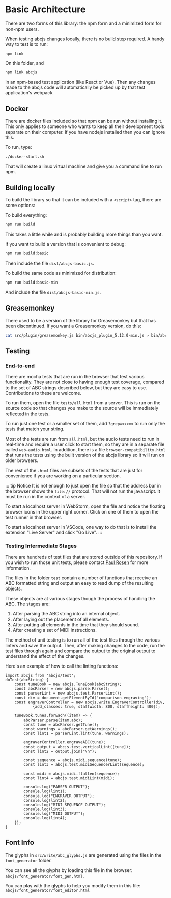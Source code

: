 # Basic Architecture

There are two forms of this library: the npm form and a minimized form for non-npm users.

When testing abcjs changes locally, there is no build step required. A handy way to test is to run:

```
npm link
```

On this folder, and 
```
npm link abcjs
```

in an npm-based test application (like React or Vue). Then any changes made to the abcjs code will automatically be picked up by that test application's webpack.

## Docker

There are docker files included so that npm can be run without installing it. This only applies to someone who wants to keep all their development tools separate on their computer. If you have nodejs installed then you can ignore this.

To run, type:
```bash
./docker-start.sh
```
That will create a linux virtual machine and give you a command line to run npm.

## Building locally

To build the library so that it can be included with a `<script>` tag, there are some options:

To build everything:
```bash
npm run build
```

This takes a little while and is probably building more things than you want.

If you want to build a version that is convenient to debug:

```bash
npm run build:basic
```

Then include the file `dist/abcjs-basic.js`.

To build the same code as minimized for distribution:

```bash
npm run build:basic-min
```

And include the file `dist/abcjs-basic-min.js`.


## Greasemonkey

There used to be a version of the library for Greasemonkey but that has been discontinued. If you want a Greasemonkey version, do this:
```bash
cat src/plugin/greasemonkey.js bin/abcjs_plugin_5.12.0-min.js > bin/abcjs_plugin_5.12.0.user.js
```

## Testing

### End-to-end

There are mocha tests that are run in the browser that test various functionality. They are not close to having enough test coverage, compared to the set of ABC strings described below, but they are easy to use. Contributions to these are welcome.

To run them, open the file `tests/all.html` from a server. This is run on the source code so that changes you make to the source will be immediately reflected in the tests.

To run just one test or a smaller set of them, add `?grep=xxxxx` to run only the tests that match your string.

Most of the tests are run from `all.html`, but the audio tests need to run in real-time and require a user click to start them, so they are in a separate file called `web-audio.html`. In addition, there is a file `browser-compatibility.html` that runs the tests using the built version of the abcjs library so it will run on older browsers.

The rest of the `.html` files are subsets of the tests that are just for convenience if you are working on a particular section.

::: tip Notice
It is not enough to just open the file so that the address bar in the browser shows the `file://` protocol. That will not run the javascript. It must be run in the context of a server.

To start a localhost server in WebStorm, open the file and notice the floating browser icons in the upper right corner. Click on one of them to open the test runner in that browser.

To start a localhost server in VSCode, one way to do that is to install the extension "Live Server" and click "Go Live".
:::

### Testing Intermediate Stages

There are hundreds of test files that are stored outside of this repository. If you wish to run those unit tests, please contact [Paul Rosen](https://paulrosen.net/contact-me/) for more information.

The files in the folder `test` contain a number of functions that receive an ABC formatted string and output an easy to read dump of the resulting objects.

These objects are at various stages though the process of handling the ABC. The stages are:

1) After parsing the ABC string into an internal object.
2) After laying out the placement of all elements.
3) After putting all elements in the time that they should sound.
4) After creating a set of MIDI instructions.

The method of unit testing is to run all of the test files through the various linters and save the output. Then, after making changes to the code, run the test files through again and compare the output to the original output to understand the effect of the changes.

Here's an example of how to call the linting functions:
```
import abcjs from 'abcjs/test';
doTest(abcString) {
	const tuneBook = new abcjs.TuneBook(abcString);
	const abcParser = new abcjs.parse.Parse();
	const parserLint = new abcjs.test.ParserLint();
	const div = document.getElementById("comparison-engraving");
	const engraverController = new abcjs.write.EngraverController(div,
			{add_classes: true, staffwidth: 800, staffheight: 400});

	tuneBook.tunes.forEach((item) => {
		abcParser.parse(item.abc);
		const tune = abcParser.getTune();
		const warnings = abcParser.getWarnings();
		const lint1 = parserLint.lint(tune, warnings);

		engraverController.engraveABC(tune);
		const output = abcjs.test.verticalLint([tune]);
		const lint2 = output.join("\n");

		const sequence = abcjs.midi.sequence(tune);
		const lint3 = abcjs.test.midiSequencerLint(sequence);

		const midi = abcjs.midi.flatten(sequence);
		const lint4 = abcjs.test.midiLint(midi);

		console.log("PARSER OUTPUT");
		console.log(lint1);
		console.log("ENGRAVER OUTPUT");
		console.log(lint2);
		console.log("MIDI SEQUENCE OUTPUT");
		console.log(lint3);
		console.log("MIDI OUTPUT");
		console.log(lint4);
	});
}
```
## Font Info

The glyphs in `src/write/abc_glyphs.js` are generated using the files in the `font_generator` folder.

You can see all the glyphs by loading this file in the browser: `abcjs/font_generator/font_gen.html`.

You can play with the glyphs to help you modify them in this file: `abcjs/font_generator/font_editor.html`
